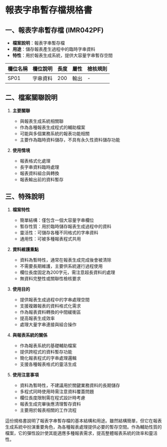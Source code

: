 # 報表字串暫存檔規格書

## 一、報表字串暫存檔 (IMR042PF)
- **檔案說明**：報表字串暫存檔
- **用途**：儲存報表產生過程中的臨時字串資料
- **特性**：用於報表生成系統，提供大容量字串暫存空間

| 欄位名稱 | 欄位說明 | 長度 | 屬性 | 檢核規則 |
|---------|---------|------|------|----------|
| SP01 | 字串資料 | 200 | 輸出 | - |

## 二、檔案關聯說明

1. **主要關聯**
   - 與報表生成系統相關聯
   - 作為各種報表生成程式的輔助檔案
   - 可能與多個業務系統的報表功能相關
   - 主要作為臨時資料儲存，不具有永久性資料儲存功能

2. **使用情境**
   - 報表格式化處理
   - 長字串資料臨時處理
   - 報表資料組合與轉換
   - 報表輸出前的資料暫存

## 三、特殊說明

1. **檔案特性**
   - 簡單結構：僅包含一個大容量字串欄位
   - 暫存性質：用於臨時儲存報表生成過程中的資料
   - 靈活性：可儲存各種不同格式的字串資料
   - 通用性：可被多種報表程式共用

2. **資料維護重點**
   - 資料為暫時性，通常在報表生成完成後會被清除
   - 不需要長期維護，主要供系統運行過程使用
   - 欄位長度固定為200字元，需注意超長資料的處理
   - 無資料完整性或關聯性檢核要求

3. **使用目的**
   - 提供報表生成過程中的字串處理空間
   - 支援複雜報表的資料格式化需求
   - 作為報表資料轉換的中間緩衝區
   - 提高報表生成效率
   - 處理大量字串連接與組合操作

4. **與報表系統的關係**
   - 作為報表系統的基礎輔助檔案
   - 提供跨程式的資料暫存功能
   - 簡化報表程式的字串處理邏輯
   - 支援各種報表格式的靈活生成

5. **使用注意事項**
   - 資料為暫時性，不建議用於關鍵業務資料的長期儲存
   - 多程式同時使用時需注意資料覆蓋問題
   - 欄位長度限制需在程式設計時考慮
   - 報表生成完畢後應清理暫存資料
   - 主要用於報表相關的工作流程

這份規格書說明了報表字串暫存檔的基本結構和用途。雖然結構簡單，但它在報表生成系統中扮演重要角色，為各種報表處理提供必要的暫存空間。作為輔助性質的檔案，它的彈性設計使其能適應多種報表需求，提高整體報表系統的效率和靈活性。 